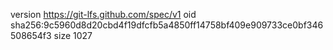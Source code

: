 version https://git-lfs.github.com/spec/v1
oid sha256:9c5960d8d20cbd4f19dfcfb5a4850ff14758bf409e909733ce0bf346508654f3
size 1027
